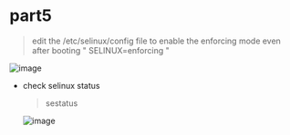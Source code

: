 # part5

  > edit the /etc/selinux/config file to enable the enforcing mode even after booting " SELINUX=enforcing "


![image](https://github.com/user-attachments/assets/f1fad4dc-c2fc-4004-a2e4-d7375ba1d73b)

* check selinux status
  > sestatus

  ![image](https://github.com/user-attachments/assets/83f8830f-42c5-4050-8bcf-61195d6827b5)
